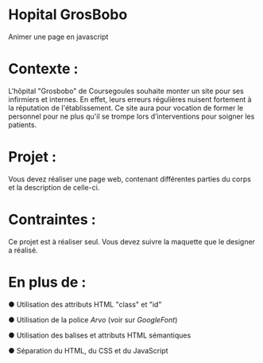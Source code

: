 # Hopital GrosBobo
Animer une page en javascript

# Contexte :
L'hôpital "Grosbobo" de Coursegoules souhaite monter un site pour ses infirmiers et internes. 
En effet, leurs erreurs régulières nuisent fortement à la réputation de l'établissement. 
Ce site aura pour vocation de former le personnel pour ne plus qu'il se trompe lors d’interventions pour soigner les patients.

# Projet :
Vous devez réaliser une page web, contenant différentes parties du corps et la description de celle-ci.

# Contraintes :
Ce projet est à réaliser seul.
Vous devez suivre la maquette que le designer a réalisé.

# En plus de :
● Utilisation des attributs HTML "class" et "id"

● Utilisation de la police _Arvo_ (voir sur _GoogleFont_)

● Utilisation des balises et attributs HTML sémantiques

● Séparation du HTML, du CSS et du JavaScript
